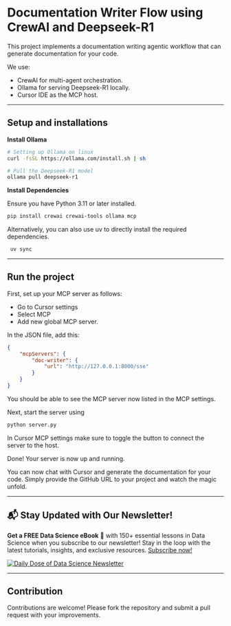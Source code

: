 # Documentation Writer Flow using CrewAI and Deepseek-R1

This project implements a documentation writing agentic workflow that can generate documentation for your code.

We use:
- CrewAI for multi-agent orchestration.
- Ollama for serving Deepseek-R1 locally.
- Cursor IDE as the MCP host.

---
## Setup and installations

**Install Ollama**

```bash
# Setting up Ollama on linux
curl -fsSL https://ollama.com/install.sh | sh

# Pull the Deepseek-R1 model
ollama pull deepseek-r1
```

**Install Dependencies**

   Ensure you have Python 3.11 or later installed.
   ```bash
   pip install crewai crewai-tools ollama mcp
   ```

   Alternatively, you can also use uv to directly install the required dependencies.
   ```bash
    uv sync
   ```
---

## Run the project

First, set up your MCP server as follows:
- Go to Cursor settings
- Select MCP 
- Add new global MCP server.

In the JSON file, add this:
```json
{
    "mcpServers": {
        "doc-writer": {
            "url": "http://127.0.0.1:8000/sse"
        }
    }
}
```

You should be able to see the MCP server now listed in the MCP settings.

Next, start the server using
```bash
python server.py
```

In Cursor MCP settings make sure to toggle the button to connect the server to the host.

Done! Your server is now up and running. 

You can now chat with Cursor and generate the documentation for your code. Simply provide the GitHub URL to your project and watch the magic unfold.

---

## 📬 Stay Updated with Our Newsletter!
**Get a FREE Data Science eBook** 📖 with 150+ essential lessons in Data Science when you subscribe to our newsletter! Stay in the loop with the latest tutorials, insights, and exclusive resources. [Subscribe now!](https://join.dailydoseofds.com)

[![Daily Dose of Data Science Newsletter](https://github.com/patchy631/ai-engineering/blob/main/resources/join_ddods.png)](https://join.dailydoseofds.com)

---

## Contribution

Contributions are welcome! Please fork the repository and submit a pull request with your improvements.
